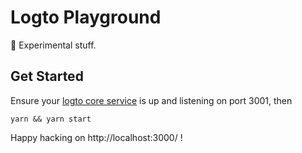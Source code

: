 # Logto Playground

🧪 Experimental stuff.

## Get Started

Ensure your [logto core service](https://github.com/logto-io/logto) is up and listening on port 3001, then

```
yarn && yarn start
```

Happy hacking on http://localhost:3000/ !
